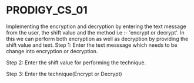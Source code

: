 # PRODIGY_CS_01
Implementing the encryption and decryption by entering the text message from the user, the shift value and the method i.e :- 'encrypt or decrypt'.  In this we can perform both encryption as well as decryption by providing the shift value and text.
Step 1:
Enter the text messsage which needs to be change into encryption or decryption.

Step 2:
Enter the shift value for performing the technique.

Step 3:
Enter the technique(Encrypt or Decrypt)
